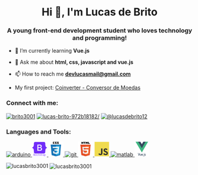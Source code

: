 <h1 align="center">Hi 👋, I'm Lucas de Brito</h1>
<h3 align="center">A young front-end development student who loves technology and programming!</h3>

- 🌱 I’m currently learning **Vue.js**

- 💬 Ask me about **html, css, javascript and vue.js**

- 📫 How to reach me **devlucasmail@gmail.com**

- My first project: <a href="https://coinverter.vercel.app" target="blank" text-decoration="none" color="#0ff" margin-left='15'>Coinverter - Conversor de Moedas</a>

<h3 align="left">Connect with me:</h3>
<p align="left">
<a href="https://twitter.com/brito3001" target="blank"><img align="center" src="https://cdn.jsdelivr.net/npm/simple-icons@3.0.1/icons/twitter.svg" alt="brito3001" height="30" width="40" /></a>
<a href="https://linkedin.com/in/lucas-brito-972b18182/" target="blank"><img align="center" src="https://cdn.jsdelivr.net/npm/simple-icons@3.0.1/icons/linkedin.svg" alt="lucas-brito-972b18182/" height="30" width="40" /></a>
<a href="https://instagram.com/@lucasdebrito12" target="blank"><img align="center" src="https://cdn.jsdelivr.net/npm/simple-icons@3.0.1/icons/instagram.svg" alt="@lucasdebrito12" height="30" width="40" /></a>
</p>

<h3 align="left">Languages and Tools:</h3>
<p align="left"> <a href="https://www.arduino.cc/" target="_blank"> <img src="https://cdn.worldvectorlogo.com/logos/arduino-1.svg" alt="arduino" width="40" height="40"/> </a> <a href="https://getbootstrap.com" target="_blank"> <img src="https://raw.githubusercontent.com/devicons/devicon/master/icons/bootstrap/bootstrap-plain-wordmark.svg" alt="bootstrap" width="40" height="40"/> </a> <a href="https://www.w3schools.com/css/" target="_blank"> <img src="https://raw.githubusercontent.com/devicons/devicon/master/icons/css3/css3-original-wordmark.svg" alt="css3" width="40" height="40"/> </a> <a href="https://git-scm.com/" target="_blank"> <img src="https://www.vectorlogo.zone/logos/git-scm/git-scm-icon.svg" alt="git" width="40" height="40"/> </a> <a href="https://www.w3.org/html/" target="_blank"> <img src="https://raw.githubusercontent.com/devicons/devicon/master/icons/html5/html5-original-wordmark.svg" alt="html5" width="40" height="40"/> </a> <a href="https://developer.mozilla.org/en-US/docs/Web/JavaScript" target="_blank"> <img src="https://raw.githubusercontent.com/devicons/devicon/master/icons/javascript/javascript-original.svg" alt="javascript" width="40" height="40"/> </a> <a href="https://www.mathworks.com/" target="_blank"> <img src="https://raw.githubusercontent.com/simple-icons/simple-icons/master/icons/mathworks.svg" alt="matlab" width="40" height="40"/> </a> <a href="https://vuejs.org/" target="_blank"> <img src="https://raw.githubusercontent.com/devicons/devicon/master/icons/vuejs/vuejs-original-wordmark.svg" alt="vuejs" width="40" height="40"/> </a> </p>

<p><img align="left" src="https://github-readme-stats.vercel.app/api/top-langs?username=lucasbrito3001&show_icons=true&locale=en&layout=compact" alt="lucasbrito3001" /></p>

<p>&nbsp;<img align="center" src="https://github-readme-stats.vercel.app/api?username=lucasbrito3001&show_icons=true&locale=en" alt="lucasbrito3001" /></p>
